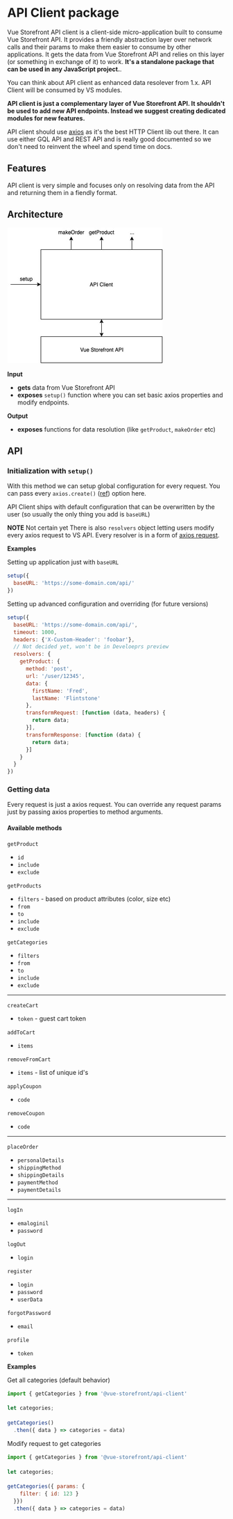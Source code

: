 # API Client package

Vue Storefront API client is a client-side micro-application built to consume Vue Storefront API. It provides a friendly abstraction layer over network calls and their params to make them easier to consume by other applications. It gets the data from Vue Storefront API and relies on this layer (or something in exchange of it) to work. **It's a standalone package that can be used in any JavaScript project.**.

You can think about API client as enhanced data resolever from 1.x. API Client will be consumed by VS modules.

**API client is just a complementary layer of Vue Storefront API. It shouldn't be used to add new API endpoints. Instead we suggest creating dedicated modules for new features.**

API client should use [axios](https://github.com/axios/axios) as it's the best HTTP Client lib out there. It can use either GQL API and REST API and is really good documented so we don't need to reinvent the wheel and spend time on docs.

## Features

API client is very simple and focuses only on resolving data from the API and returning them in a fiendly format.

## Architecture
![Architecture](./assets/api-client.png)

**Input**
- **gets** data from Vue Storefront API
- **exposes** `setup()` function where you can set basic axios properties and modify endpoints.

**Output**
- **exposes** functions for data resolution (like `getProduct`, `makeOrder` etc)


## API

### Initialization with `setup()`

With this method we can setup global configuration for every request. You can pass every `axios.create()` ([ref](https://github.com/axios/axios#axioscreateconfig)) option here.

API Client ships with default configuration that can be overwritten by the user (so usually the only thing you add is `baseURL`)

**NOTE** Not certain yet
There is also `resolvers` object letting users modify every axios request to VS API. Every resolver is in a form of [axios request](https://github.com/axios/axios#request-config).

**Examples**

Setting up application just with `baseURL`
```js
setup({
  baseURL: 'https://some-domain.com/api/'
})
```
Setting up advanced configuration and overriding (for future versions)

```js
setup({
  baseURL: 'https://some-domain.com/api/',
  timeout: 1000,
  headers: {'X-Custom-Header': 'foobar'},
  // Not decided yet, won't be in Develoeprs preview
  resolvers: {
    getProduct: {
      method: 'post',
      url: '/user/12345',
      data: {
        firstName: 'Fred',
        lastName: 'Flintstone'
      },
      transformRequest: [function (data, headers) {
        return data;
      }],
      transformResponse: [function (data) {
        return data;
      }]
    }
  }
})
```

### Getting data

Every request is just a axios request. You can override any request params just by passing axios properties to method arguments.

#### Available methods

`getProduct`
- `id`
- `include`
- `exclude`

`getProducts`
- `filters` - based on product attributes (color, size etc)
- `from` 
- `to`
- `include`
- `exclude`

`getCategories`
- `filters` 
- `from` 
- `to`
- `include`
- `exclude`

---

`createCart`
- `token` - guest cart token

`addToCart`
- `items`

`removeFromCart`
- `items` - list of unique id's

`applyCoupon` 
- `code`

`removeCoupon`
- `code`

---

`placeOrder`
 - `personalDetails`
 - `shippingMethod`
 - `shippingDetails`
 - `paymentMethod`
 - `paymentDetails`
 
 ---

 `logIn`
 - `emaloginil`
 - `password`

`logOut`
- `login`

`register`
- `login`
- `password`
- `userData`

`forgotPassword`
- `email`

`profile`
- `token`


**Examples**

Get all categories (default behavior)
```js
import { getCategories } from '@vue-storefront/api-client'

let categories;

getCategories()
  .then({ data } => categories = data)
```

Modify request to get categories
```js
import { getCategories } from '@vue-storefront/api-client'

let categories;

getCategories({ params: { 
    filter: { id: 123 }
  }})
  .then({ data } => categories = data)
```